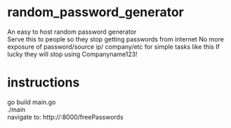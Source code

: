 # random_password_generator
An easy to host random password generator   
Serve this to people so they stop getting passwords from internet 
No more exposure of password/source ip/ company/etc for simple tasks like this
If lucky they will stop using Companyname123!  

# instructions  
go build main.go  
./main  
navigate to: http://<ip>:8000/freePasswords  
